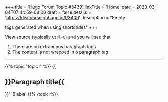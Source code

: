 +++
title = 'Hugo Forum Topic #3439'
linkTitle = 'Home'
date = 2023-03-04T07:44:59-08:00
draft = false
details = 'https://discourse.gohugo.io/t/3439'
description = "Empty <p> </p> tags generated when using shortcodes"
+++

View source (typically `Ctrl+U`) and you will see that:

1. There are no extraneous paragraph tags
1. The content is not wrapped in a paragraph tag

---

{{% topic "topic1" %}} {{<h2 class="superbold title-txt">}}Paragraph title{{</h2>}}' 'Blabla' {{% /topic %}}
